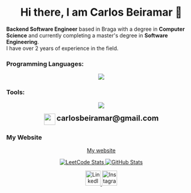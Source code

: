 <div align="center">
  <h1>Hi there, I am Carlos Beiramar 👋</h1>
</div>

**Backend Software Engineer** based in Braga with a degree in **Computer Science** and currently completing a master's degree in **Software Engineering**.  
I have over 2 years of experience in the field.

### Programming Languages:
<p align="center">
  <img src="https://skillicons.dev/icons?i=py,haskell,java,react,kotlin,c,nodejs,mysql,postgres,mongodb,elixir&theme=dark"/>
</p>

### Tools:
<p align="center">
  <img src="https://skillicons.dev/icons?i=git,github,githubactions,jenkins,docker,kubernetes,vscode,aws,clion,django,flask,figma,gradle,latex,materialui&theme=dark"/>
</p>

<div align="center">
  <img src="https://skillicons.dev/icons?i=gmail&theme=dark" width="30" height="30" style="vertical-align: middle;" />
  <span style="font-size:20px;"><b>carlosbeiramar@gmail.com</b></span>
</div>

### My Website
<p align="center">
  <a href="https://carlosbeiramar.github.io/portfolio/">
    <u>My website</u>
  </a>
</p>

<p align="center">
  <a href="https://leetcard.jacoblin.cool/CarlosBeiramar">
    <img src="https://leetcard.jacoblin.cool/CarlosBeiramar" alt="LeetCode Stats" />
  </a>
  <a href="https://github.com/carlosbeiramar">
    <img src="https://github-readme-stats.vercel.app/api?username=carlosbeiramar&theme=chartreuse-dark&border_radius=10" alt="GitHub Stats" />
  </a>
</p>

<div align="center">
  <a href="https://linkedin.com/in/carlosbeiramar">
    <img src="https://skillicons.dev/icons?i=linkedin&theme=dark" alt="LinkedIn" width="40" style="cursor: pointer;" />
  </a>
  <a href="https://instagram.com/carlosbeiramar">
    <img src="https://skillicons.dev/icons?i=instagram&theme=light" alt="Instagram" width="40" style="cursor: pointer;" />
  </a>
</div>
